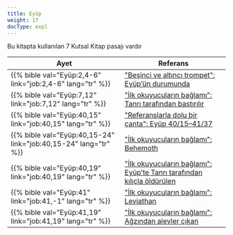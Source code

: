 ```yaml
---
title: Eyüp
weight: 17
docType: expl
---
```


Bu kitapta kullanılan 7 Kutsal Kitap pasajı vardır

| Ayet | Referans |
|-------|-----------|
| {{% bible val="Eyüp:2,4-6" link="job:2,4-6" lang="tr" %}} | ["Beşinci ve altıncı trompet": Eyüp’ün durumunda](/expl/content/trumpets/the-trumpets-in-revelation#9bbb) |
| {{% bible val="Eyüp:7,12" link="job:7,12" lang="tr" %}} | ["İlk okuyucuların bağlamı": Tanrı tarafından bastırılır](/expl/content/beasts/the-beasts-and-the-666-in-historical-context#b8d0) |
| {{% bible val="Eyüp:40,15" link="job:40,15" lang="tr" %}} | ["Referanslarla dolu bir çanta": Eyüp 40/15–41/37](/expl/content/beasts/the-nature-of-the-beast-in-the-book-of-revelation#042c) |
| {{% bible val="Eyüp:40,15-24" link="job:40,15-24" lang="tr" %}} | ["İlk okuyucuların bağlamı": Behemoth](/expl/content/beasts/the-beasts-and-the-666-in-historical-context#b8d0) |
| {{% bible val="Eyüp:40,19" link="job:40,19" lang="tr" %}} | ["İlk okuyucuların bağlamı": Eyüp’te Tanrı tarafından kılıçla öldürülen](/expl/content/beasts/the-beasts-and-the-666-in-historical-context#b8d0) |
| {{% bible val="Eyüp:41" link="job:41,-1" lang="tr" %}} | ["İlk okuyucuların bağlamı": Leviathan](/expl/content/beasts/the-beasts-and-the-666-in-historical-context#b8d0) |
| {{% bible val="Eyüp:41,19" link="job:41,19" lang="tr" %}} | ["İlk okuyucuların bağlamı": Ağzından alevler çıkan](/expl/content/beasts/the-beasts-and-the-666-in-historical-context#b8d0) |
